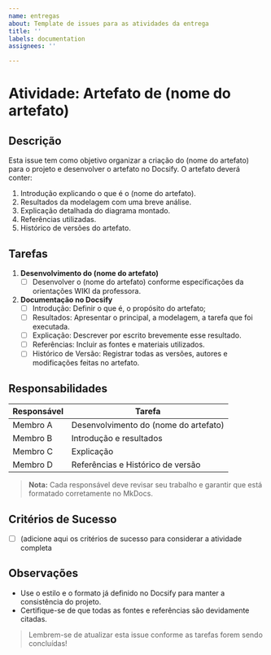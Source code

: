 ```yaml
---
name: entregas
about: Template de issues para as atividades da entrega
title: ''
labels: documentation
assignees: ''

---
```


# Atividade: Artefato de (nome do artefato)

## Descrição

Esta issue tem como objetivo organizar a criação do (nome do artefato) para o projeto e desenvolver o artefato no Docsify. O artefato deverá conter:

1. Introdução explicando o que é o (nome do artefato).
2. Resultados da modelagem com uma breve análise.
3. Explicação detalhada do diagrama montado.
4. Referências utilizadas.
5. Histórico de versões do artefato.

## Tarefas

1. **Desenvolvimento do (nome do artefato)**
   - [ ] Desenvolver o (nome do artefato) conforme especificações da orientações WIKI da professora.
   
2. **Documentação no Docsify**
   - [ ] Introdução: Definir o que é, o propósito do artefato;
   - [ ] Resultados: Apresentar o principal, a modelagem, a tarefa que foi executada.
   - [ ] Explicação: Descrever por escrito brevemente esse resultado.
   - [ ] Referências: Incluir as fontes e materiais utilizados.
   - [ ] Histórico de Versão: Registrar todas as versões, autores e modificações feitas no artefato.

## Responsabilidades

| Responsável   | Tarefa                                    |
|---------------|------------------------------------------|
| Membro A      | Desenvolvimento do (nome do artefato)  |
| Membro B      | Introdução e resultados      |
| Membro C      | Explicação        |
| Membro D      | Referências e Histórico de versão        |

> **Nota:** Cada responsável deve revisar seu trabalho e garantir que está formatado corretamente no MkDocs.

## Critérios de Sucesso

- [ ] (adicione aqui os critérios de sucesso para considerar a atividade completa

## Observações

- Use o estilo e o formato já definido no Docsify para manter a consistência do projeto.
- Certifique-se de que todas as fontes e referências são devidamente citadas.

> Lembrem-se de atualizar esta issue conforme as tarefas forem sendo concluídas!
